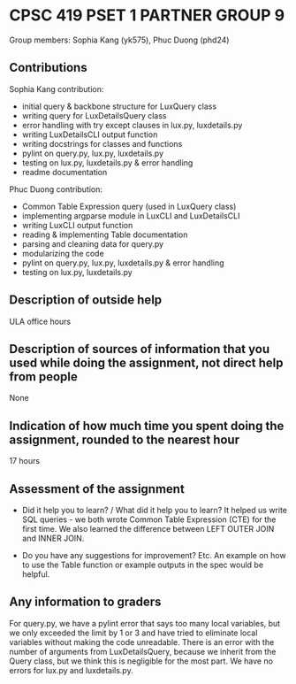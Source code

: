 # CPSC 419 PSET 1 PARTNER GROUP 9

Group members: Sophia Kang (yk575), Phuc Duong (phd24)

## Contributions
Sophia Kang contribution:
- initial query & backbone structure for LuxQuery class
- writing query for LuxDetailsQuery class
- error handling with try except clauses in lux.py, luxdetails.py
- writing LuxDetailsCLI output function
- writing docstrings for classes and functions
- pylint on query.py, lux.py, luxdetails.py
- testing on lux.py, luxdetails.py & error handling
- readme documentation

Phuc Duong contribution:
- Common Table Expression query (used in LuxQuery class)
- implementing argparse module in LuxCLI and LuxDetailsCLI
- writing LuxCLI output function
- reading & implementing Table documentation
- parsing and cleaning data for query.py
- modularizing the code
- pylint on query.py, lux.py, luxdetails.py & error handling
- testing on lux.py, luxdetails.py

## Description of outside help
ULA office hours

## Description of sources of information that you used while doing the assignment, not direct help from people
None

## Indication of how much time you spent doing the assignment, rounded to the nearest hour
17 hours

## Assessment of the assignment
- Did it help you to learn? / What did it help you to learn?
It helped us write SQL queries - we both wrote Common Table Expression (CTE) for the first time. We also learned the difference between LEFT OUTER JOIN and INNER JOIN.

- Do you have any suggestions for improvement? Etc.
An example on how to use the Table function or example outputs in the spec would be helpful.

## Any information to graders
For query.py, we have a pylint error that says too many local variables, but we only exceeded the limit by 1 or 3 and have tried to eliminate local variables without making the code unreadable. There is an error with the number of arguments from LuxDetailsQuery, because we inherit from the Query class, but we think this is negligible for the most part. We have no errors for lux.py and luxdetails.py.